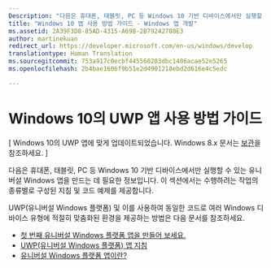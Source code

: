 ```yaml
---
Description: "다음은 휴대폰, 태블릿, PC 등 Windows 10 기반 디바이스에서만 실행할 수 있는 유니버설 Windows 앱을 만드는 데 필요한 정보입니다."
title: "Windows 10 앱 사용 방법 가이드 - Windows 앱 개발"
ms.assetid: 2A39F3D8-85AD-4315-A69B-2B79242780E3
author: martinekuan
redirect_url: https://developer.microsoft.com/en-us/windows/develop
translationtype: Human Translation
ms.sourcegitcommit: 753a917c0ecbf445560203dbc1406acae52e5265
ms.openlocfilehash: 2b4bae1606f9b51e2d4901218ebd2d616e4c5edc

---
```



# Windows 10의 UWP 앱 사용 방법 가이드

\[ Windows 10의 UWP 앱에 맞게 업데이트되었습니다. Windows 8.x 문서는 [보관](http://go.microsoft.com/fwlink/p/?linkid=619132)을 참조하세요. \]

다음은 휴대폰, 태블릿, PC 등 Windows 10 기반 디바이스에서만 실행할 수 있는 유니버설 Windows 앱을 만드는 데 필요한 정보입니다. 이 섹션에서는 수행하려는 작업의 종류별로 구성된 지침 및 코드 예제를 제공합니다.

UWP(유니버설 Windows 플랫폼) 및 이를 사용하여 동일한 코드로 여러 Windows 디바이스 유형에 적절히 맞춤화된 환경을 제공하는 방법은 다음 문서를 참조하세요.

-   [첫 번째 유니버설 Windows 플랫폼 앱을 만들어 보세요.](get-started/create-a-hello-world-app-xaml-universal.md)
-   [UWP(유니버설 Windows 플랫폼) 앱 지침](get-started/universal-application-platform-guide.md)
-   [유니버설 Windows 플랫폼 앱이란?](get-started/whats-a-uwp.md)




<!--HONumber=Aug16_HO5-->


